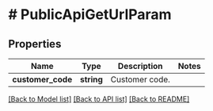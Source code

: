 # # PublicApiGetUrlParam

## Properties

Name | Type | Description | Notes
------------ | ------------- | ------------- | -------------
**customer_code** | **string** | Customer code. |

[[Back to Model list]](../../README.md#models) [[Back to API list]](../../README.md#endpoints) [[Back to README]](../../README.md)
